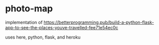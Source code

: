 # photo-map

implementation of https://betterprogramming.pub/build-a-python-flask-app-to-see-the-places-youve-travelled-fee71e54ec0c

uses here, python, flask, and heroku
